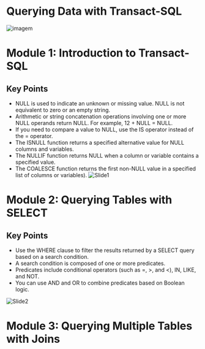 # Querying Data with Transact-SQL


![imagem](https://user-images.githubusercontent.com/14565450/67117251-9950da00-f1b8-11e9-9993-a8ee60865419.PNG)

#  Module 1: Introduction to Transact-SQL
## Key Points
- NULL is used to indicate an unknown or missing value. NULL is not equivalent to zero or an empty string.
- Arithmetic or string concatenation operations involving one or more NULL operands return NULL. For example, 12 + NULL = NULL.
- If you need to compare a value to NULL, use the IS operator instead of the = operator. 
- The ISNULL function returns a specified alternative value for NULL columns and variables.
- The NULLIF function returns NULL when a column or variable contains a specified value.
- The COALESCE function returns the first non-NULL value in a specified list of columns or variables).
![Slide1](https://user-images.githubusercontent.com/14565450/67444550-f6e18e00-f5df-11e9-8633-8ea4cafcf848.JPG)



# Module 2: Querying Tables with SELECT
## Key Points
- Use the WHERE clause to filter the results returned by a SELECT query based on a search condition.
- A search condition is composed of one or more predicates.
- Predicates include conditional operators (such as =, >, and <), IN, LIKE, and NOT.
- You can use AND and OR to combine predicates based on Boolean logic.

![Slide2](https://user-images.githubusercontent.com/14565450/67444551-f77a2480-f5df-11e9-9df9-a9225472bf1c.JPG)

# Module 3: Querying Multiple Tables with Joins
